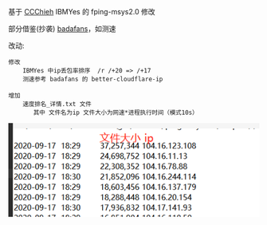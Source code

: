 基于 [CCChieh](https://github.com/CCChieh/IBMYes/tree/master/fping-msys2.0)  IBMYes 的 fping-msys2.0 修改

部分借鉴(抄袭) [badafans](https://github.com/badafans/better-cloudflare-ip)，如测速

改动:
    
    
	修改 
	    IBMYes 中ip丢包率排序  /r /+20 => /+17
	    测速参考 badafans 的 better-cloudflare-ip
	    
	增加
	    速度排名_详情.txt 文件 
	       其中 文件名为ip 文件大小为网速*进程执行时间（模式10s）	        
	  
![image](https://raw.githubusercontent.com/Xxx-Bin/cf_better_ip/master/%E9%80%9F%E5%BA%A6%E6%8E%92%E5%90%8D_%E8%AF%A6%E6%83%85.png)
	  
	  


